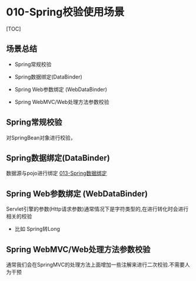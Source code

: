 # 010-Spring校验使用场景

[TOC]

## 场景总结

- Spring常规校验

- Spring数据绑定(DataBinder)

- Spring Web参数绑定 (WebDataBinder)

- Spring WebMVC/Web处理方法参数校验

## Spring常规校验

对SpringBean对象进行校验，

## Spring数据绑定(DataBinder)

数据源与pojo进行绑定 [013-Spring数据绑定](../013-Spring数据绑定) 

## Spring Web参数绑定 (WebDataBinder)

Servlet引擎的参数(Http请求参数)通常情况下是字符类型的,在进行转化时会进行相关的校验

- 比如 Spring转Long 

## Spring WebMVC/Web处理方法参数校验

通常我们会在SpringMVC的处理方法上面增加一些注解来进行二次校验.不需要人为干预